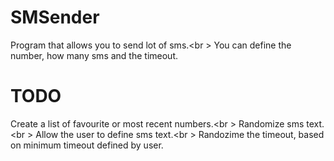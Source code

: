 SMSender
========

Program that allows you to send lot of sms.<br \>
You can define the number, how many sms and the timeout.

TODO
====

Create a list of favourite or most recent numbers.<br \>
Randomize sms text.<br \>
Allow the user to define sms text.<br \>
Randozime the timeout, based on minimum timeout defined by user.

